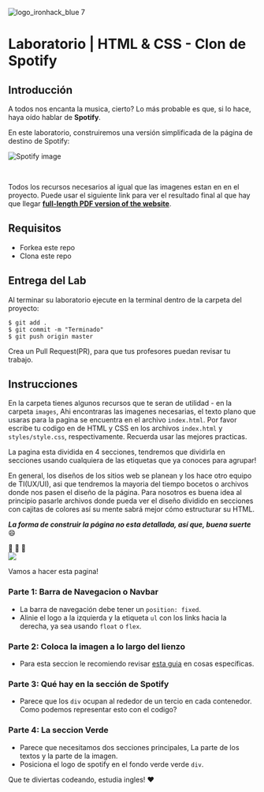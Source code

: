 ![logo_ironhack_blue 7](https://scontent.fqro1-1.fna.fbcdn.net/v/t31.18172-8/18056076_1260416267412871_2556386545607301962_o.jpg?_nc_cat=109&ccb=1-7&_nc_sid=174925&_nc_ohc=U2UzqVr69KEAX_IOQlu&_nc_ht=scontent.fqro1-1.fna&oh=00_AT-jUV-Vrh8V6-flzLRlCaLWh6UpXx3RG2bWgVevUcpzJw&oe=62C3D51A)

# Laboratorio | HTML & CSS - Clon de Spotify

## Introducción

A todos nos encanta la musica, cierto? Lo más probable es que, si lo hace, haya oído hablar de **Spotify**.

En este laboratorio, construiremos una versión simplificada de la página de destino de Spotify:

![Spotify image](https://i.imgur.com/xVD0bm6.jpg)

<br>

Todos los recursos necesarios al igual que las imagenes estan en en el proyecto. Puede usar el siguiente link para ver el resultado final al que hay que llegar **[full-length PDF version of the website](https://s3-eu-west-1.amazonaws.com/ih-materials/uploads/spotify-prototype.pdf)**.

## Requisitos

- Forkea este repo
- Clona este repo

## Entrega del Lab

Al terminar su laboratorio ejecute en la terminal dentro de la carpeta del proyecto:

```shell
$ git add .
$ git commit -m "Terminado"
$ git push origin master
```

Crea un Pull Request(PR), para que tus profesores puedan revisar tu trabajo.

## Instrucciones

En la carpeta tienes algunos recursos que te seran de utilidad - en la carpeta `images`, Ahi encontraras las imagenes necesarias, el texto plano que usaras para la pagina se encuentra en el archivo `index.html`. Por favor escribe tu codigo en de HTML y CSS en los archivos `index.html` y `styles/style.css`, respectivamente. Recuerda usar las mejores practicas.

La pagina esta dividida en 4 secciones,  tendremos que dividirla en secciones usando cualquiera de las etiquetas que ya conoces para agrupar!

En general, los diseños de los sitios web se planean y los hace otro equipo de TI(UX/UI), asi que tendremos la mayoria del tiempo bocetos o archivos donde nos pasen el diseño de la página. Para nosotros es buena idea al principio pasarle archivos donde pueda ver el diseño dividido en secciones con cajitas de colores así su mente sabrá mejor cómo estructurar su HTML.

_**La forma de  construir la página no esta detallada, así que, buena suerte**_ :smile:

:muscle: :muscle: :muscle:
<br>
![](https://res.cloudinary.com/ihwebdeb/image/upload/v1571085836/Ironhack/spotify-prototype_1x_ahk8ep.jpg)

Vamos a hacer esta pagina!

### Parte 1: Barra de Navegacion o Navbar

- La barra de navegación debe tener un `position: fixed`.
- Alinie el logo a la izquierda y la etiqueta `ul` con los links hacia la derecha, ya sea usando `float` o `flex`.

### Parte 2: Coloca la imagen a lo largo del lienzo

- Para esta seccion le recomiendo revisar [esta guia](https://css-tricks.com/centering-css-complete-guide/) en cosas específicas.

### Parte 3: Qué hay en la sección de Spotify

- Parece que los `div` ocupan al rededor de un tercio en cada contenedor. Como podemos representar esto con el codigo?

### Parte 4: La seccion Verde

- Parece que necesitamos dos secciones principales, La parte de los textos y la parte de la imagen.
- Posiciona el logo de spotify en el fondo verde verde `div`.

Que te diviertas codeando, estudia ingles! :heart:

